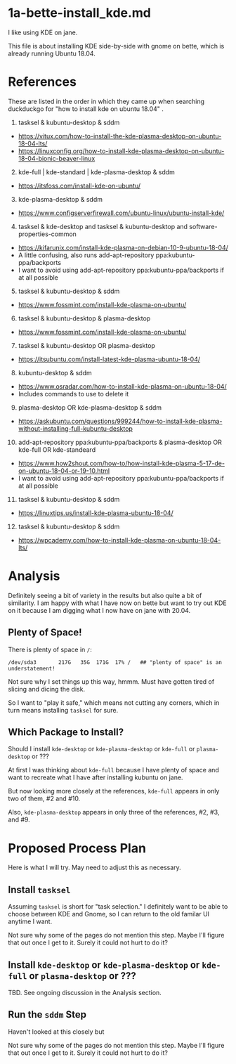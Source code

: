 
# 1a-bette-install_kde.md

I like using KDE on jane.

This file is about installing KDE side-by-side with gnome on bette, which is already running Ubuntu 18.04.

# References

These are listed in the order in which they came up when searching duckduckgo for "how to install kde on ubuntu 18.04" .

1. tasksel & kubuntu-desktop & sddm
  - https://vitux.com/how-to-install-the-kde-plasma-desktop-on-ubuntu-18-04-lts/
  - https://linuxconfig.org/how-to-install-kde-plasma-desktop-on-ubuntu-18-04-bionic-beaver-linux

2. kde-full | kde-standard | kde-plasma-desktop & sddm
  - https://itsfoss.com/install-kde-on-ubuntu/

3. kde-plasma-desktop & sddm
  - https://www.configserverfirewall.com/ubuntu-linux/ubuntu-install-kde/

4. tasksel & kde-desktop and tasksel & kubuntu-desktop and software-properties-common
  - https://kifarunix.com/install-kde-plasma-on-debian-10-9-ubuntu-18-04/
  - A little confusing, also runs add-apt-repository ppa:kubuntu-ppa/backports
  - I want to avoid using add-apt-repository ppa:kubuntu-ppa/backports if at all possible

5. tasksel & kubuntu-desktop & sddm
  - https://www.fossmint.com/install-kde-plasma-on-ubuntu/

6. tasksel & kubuntu-desktop & plasma-desktop
  - https://www.fossmint.com/install-kde-plasma-on-ubuntu/

7. tasksel & kubuntu-desktop OR plasma-desktop
  - https://itsubuntu.com/install-latest-kde-plasma-ubuntu-18-04/

8. kubuntu-desktop & sddm
  - https://www.osradar.com/how-to-install-kde-plasma-on-ubuntu-18-04/
  - Includes commands to use to delete it

9. plasma-desktop OR kde-plasma-desktop & sddm
  - https://askubuntu.com/questions/999244/how-to-install-kde-plasma-without-installing-full-kubuntu-desktop

10. add-apt-repository ppa:kubuntu-ppa/backports & plasma-desktop OR kde-full OR kde-standeard
  - https://www.how2shout.com/how-to/how-install-kde-plasma-5-17-de-on-ubuntu-18-04-or-19-10.html
  - I want to avoid using add-apt-repository ppa:kubuntu-ppa/backports if at all possible

11. tasksel & kubuntu-desktop & sddm
  - https://linuxtips.us/install-kde-plasma-ubuntu-18-04/

12. tasksel & kubuntu-desktop & sddm
  - https://wpcademy.com/how-to-install-kde-plasma-on-ubuntu-18-04-lts/

# Analysis

Definitely seeing a bit of variety in the results but also quite a bit of similarity.
I am happy with what I have now on bette but want to try out KDE on it because I am digging what I now have on jane with 20.04.

## Plenty of Space!

There is plenty of space in `/`:

```
/dev/sda3       217G   35G  171G  17% /   ## "plenty of space" is an understatement!
```

Not sure why I set things up this way, hmmm.  Must have gotten tired of slicing and dicing the disk.

So I want to "play it safe," which means not cutting any corners, which in turn means installing `tasksel` for sure.

## Which Package to Install?

Should I install `kde-desktop` or `kde-plasma-desktop` or `kde-full` or `plasma-desktop` or ???

At first I was thinking about `kde-full` because I have plenty of space and want to recreate
what I have after installing kubuntu on jane.

But now looking more closely at the references, `kde-full` appears in only two of them, #2 and #10.

Also, `kde-plasma-desktop` appears in only three of the references, #2, #3, and #9.

# Proposed Process Plan

Here is what I will try.  May need to adjust this as necessary.

## Install `tasksel`

Assuming `tasksel` is short for "task selection."
I definitely want to be able to choose between KDE and Gnome, so I can return to the old familar UI anytime I want.

Not sure why some of the pages do not mention this step.
Maybe I'll figure that out once I get to it.
Surely it could not hurt to do it?

## Install `kde-desktop` or `kde-plasma-desktop` or `kde-full` or `plasma-desktop` or ???

TBD.  See ongoing discussion in the Analysis section.

## Run the `sddm` Step

Haven't looked at this closely but

Not sure why some of the pages do not mention this step.
Maybe I'll figure that out once I get to it.
Surely it could not hurt to do it?

